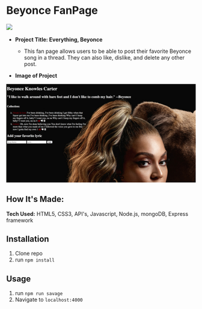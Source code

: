 # Beyonce FanPage
![](public/bey.jpg)

* **Project Title: Everything, Beyonce**
  - This fan page allows users to be able to post their favorite Beyonce song in a thread. They can also like, dislike, and delete any other post.

* **Image of Project**

![](public/beyonce.png)

## How It's Made:

**Tech Used:** HTML5, CSS3, API's, Javascript, Node.js, mongoDB, Express framework


## Installation

1. Clone repo
2. run `npm install`

## Usage

1. run `npm run savage`
2. Navigate to `localhost:4000`
